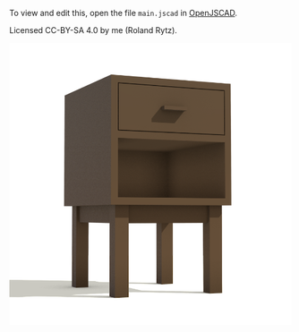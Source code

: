 To view and edit this, open the file `main.jscad` in [OpenJSCAD](https://openjscad.com).

Licensed CC-BY-SA 4.0 by me (Roland Rytz).

![Render](./picture.png)
